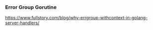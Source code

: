 ### Error Group Gorutine
https://www.fullstory.com/blog/why-errgroup-withcontext-in-golang-server-handlers/